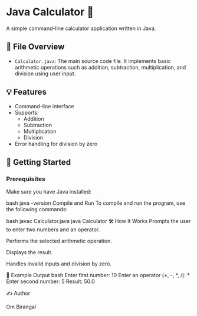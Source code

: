 # Java Calculator 🧮

A simple command-line calculator application written in Java.

## 📂 File Overview

- `Calculator.java`: The main source code file. It implements basic arithmetic operations such as addition, subtraction, multiplication, and division using user input.

## 💡 Features

- Command-line interface
- Supports:
  - Addition
  - Subtraction
  - Multiplication
  - Division
- Error handling for division by zero

## 🚀 Getting Started

### Prerequisites

Make sure you have Java installed:

bash
java -version
Compile and Run
To compile and run the program, use the following commands:

bash
javac Calculator.java
java Calculator
🛠️ How It Works
Prompts the user to enter two numbers and an operator.

Performs the selected arithmetic operation.

Displays the result.

Handles invalid inputs and division by zero.

📸 Example Output
bash
Enter first number: 10
Enter an operator (+, -, *, /): *
Enter second number: 5
Result: 50.0

✍️ Author

Om Birangal
